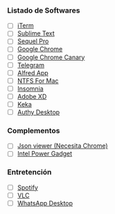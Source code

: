 ### Listado de Softwares

 - [ ] [iTerm](https://www.iterm2.com/)
 - [ ] [Sublime Text](https://www.sublimetext.com/)
 - [ ] [Sequel Pro](https://www.sequelpro.com/)
 - [ ] [Google Chrome](https://www.google.com/chrome/)
 - [ ] [Google Chrome Canary](https://www.google.com/chrome/canary/)
 - [ ] [Telegram](https://desktop.telegram.org/)
 - [ ] [Alfred App](https://www.alfredapp.com/)
 - [ ] [NTFS For Mac](https://www.paragon-software.com/es/home/ntfs-mac/)
 - [ ] [Insomnia](http://insomnia.rest/)
 - [ ] [Adobe XD](https://www.adobe.com/products/xd.html)
 - [ ] [Keka](https://www.keka.io/en/)
 - [ ] [Authy Desktop](https://authy.com/download/)

### Complementos
 - [ ] [Json viewer (Necesita Chrome)](https://chrome.google.com/webstore/detail/json-viewer/gbmdgpbipfallnflgajpaliibnhdgobh?hl=es)
 - [ ] [Intel Power Gadget](https://software.intel.com/en-us/articles/intel-power-gadget)

### Entretención
 - [ ] [Spotify](https://www.spotify.com/)
 - [ ] [VLC](http://www.videolan.org/)
 - [ ] [WhatsApp Desktop](https://www.whatsapp.com/download/)
